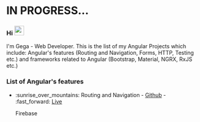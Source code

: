 # IN PROGRESS...
### Hi <img src="https://media.giphy.com/media/hvRJCLFzcasrR4ia7z/giphy.gif" width="25px"> 

I'm Gega - Web Developer. This is the list of my Angular Projects which include: Angular's features (Routing and Navigation, Forms, HTTP, Testing etc.) and frameworks related to Angular (Bootstrap, Material, NGRX, RxJS etc.)

### List of Angular's features
<ul>
  <li>:sunrise_over_mountains: Routing and Navigation - <a href="https://github.com/GegaRazmadze/Routing-and-Navigation">Github</a> - :fast_forward: <a href="##############">Live</a></li>

  Firebase
